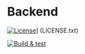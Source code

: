# Backend

[![License](https://img.shields.io/badge/license-Apache%202.0-blue.svg)](LICENSE.txt)] (LICENSE.txt)

[![Build & test](https://github.com/Mercenaires/template-java-API/actions/workflows/gradle-build.yml/badge.svg?branch=main)](https://github.com/Mercenaires/template-java-API/actions/workflows/gradle-build.yml)

